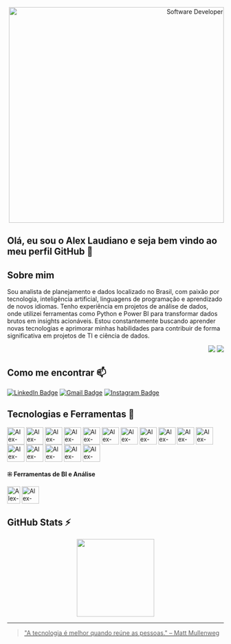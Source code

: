 <div align="right">
  <img width = "500px" src="https://i.pinimg.com/originals/0f/25/e4/0f25e4668c1c7740b5ed41835339d67f.gif" alt="Software Developer">
</div>

## Olá, eu sou o Alex Laudiano e seja bem vindo ao meu perfil GitHub 👋

## Sobre mim
<p align="left">
Sou analista de planejamento e dados localizado no Brasil, com paixão por tecnologia, inteligência artificial, linguagens de programação e aprendizado de novos idiomas. Tenho experiência em projetos de análise de dados, onde utilizei ferramentas como Python e Power BI para transformar dados brutos em insights acionáveis. Estou constantemente buscando aprender novas tecnologias e aprimorar minhas habilidades para contribuir de forma significativa em projetos de TI e ciência de dados.
</p>

<p align="right">
<img src="https://views.whatilearened.today/views/github/alexlaudiano/views.svg"> <a href="https://github.com/alexlaudiano/"><img src="https://img.shields.io/github/followers/alexlaudiano?color=%234CC61E&label=GitHub%20Followers%20%3A"/></a>
</p>

## Como me encontrar 📫
[![LinkedIn Badge](https://img.shields.io/badge/-LinkedIn-373737?style=flat&logo=linkedin&logoColor=white)](https://www.linkedin.com/in/laudiano/)
[![Gmail Badge](https://img.shields.io/badge/Gmail-373737?style=flat&logo=Gmail&logoColor=white)](mailto:laudiano@gmail.com)
[![Instagram Badge](https://img.shields.io/badge/-Instagram-373737?style=flat&logo=instagram&logoColor=white)](https://www.instagram.com/laudianoalex/?hl=pt-br)

## Tecnologias e Ferramentas 🔧 
<div>
  <img align="center" alt="Alex-python" width="40px" src="https://cdn.jsdelivr.net/gh/devicons/devicon@latest/icons/python/python-original.svg"/>
  <img align="center" alt="Alex-java" width="40px" src="https://cdn.jsdelivr.net/gh/devicons/devicon@latest/icons/java/java-original.svg"/>
  <img align="center" alt="Alex-html5" width="40px" src="https://cdn.jsdelivr.net/gh/devicons/devicon@latest/icons/html5/html5-original.svg"/>
  <img align="center" alt="Alex-javascript" width="40px" src="https://cdn.jsdelivr.net/gh/devicons/devicon@latest/icons/javascript/javascript-original.svg"/>
  <img align="center" alt="Alex-css3" width="40px" src="https://cdn.jsdelivr.net/gh/devicons/devicon@latest/icons/css3/css3-original.svg"/>
  <img align="center" alt="Alex-git" width="40px" src="https://cdn.jsdelivr.net/gh/devicons/devicon@latest/icons/git/git-original.svg"/>
  <img align="center" alt="Alex-git" width="40px" src="https://cdn.jsdelivr.net/gh/devicons/devicon@latest/icons/github/github-original.svg"/>
  <img align="center" alt="Alex-jupyter" width="40px" src="https://cdn.jsdelivr.net/gh/devicons/devicon@latest/icons/jupyter/jupyter-original.svg"/>
  <img align="center" alt="Alex-anaconda" width="40px" src="https://cdn.jsdelivr.net/gh/devicons/devicon@latest/icons/anaconda/anaconda-original.svg" />
  <img align="center" alt="Alex-vscode" width="40px" src="https://cdn.jsdelivr.net/gh/devicons/devicon@latest/icons/vscode/vscode-original.svg"/>
  <img align="center" alt="Alex-figma" width="40px" src="https://cdn.jsdelivr.net/gh/devicons/devicon@latest/icons/figma/figma-original.svg"/>
  <img align="center" alt="Alex-canva" width="40px" src="https://cdn.jsdelivr.net/gh/devicons/devicon@latest/icons/canva/canva-original.svg" />
  <img align="center" alt="Alex-mysql" width="40px" src="https://cdn.jsdelivr.net/gh/devicons/devicon@latest/icons/mysql/mysql-original.svg"/>
  <img align="center" alt="Alex-postgresql" width="40px" src="https://cdn.jsdelivr.net/gh/devicons/devicon@latest/icons/postgresql/postgresql-original.svg"/>
  <img align="center" alt="Alex-postgresql" width="40px" src="https://cdn.jsdelivr.net/gh/devicons/devicon@latest/icons/sqlite/sqlite-original.svg"/>
  <img align="center" alt="Alex-sqlserver" width="40px" src="https://cdn.jsdelivr.net/gh/devicons/devicon@latest/icons/microsoftsqlserver/microsoftsqlserver-original.svg" />
  <h4>⁜ Ferramentas de BI e Análise</h4>
  <img align="center" alt="Alex-BI" height="40" width="30" src="https://github.com/microsoft/PowerBI-Icons/blob/main/PNG/Power-BI.png">
  <img align="center" alt="Alex-Excel" height="40" width="40" src="https://github.com/sempostma/office365-icons/blob/master/png/256/excel.png">
</div>

## GitHub Stats ⚡
<div>
  <a href="https://github.com/alexlaudiano">
  <center>  
    <img height="180em" src="https://github-readme-stats.vercel.app/api/top-langs/?username=alexlaudiano&layout=compact&langs_count=7&theme=transparent"/> 
  </center>
</div>

---

> "A tecnologia é melhor quando reúne as pessoas." – Matt Mullenweg
